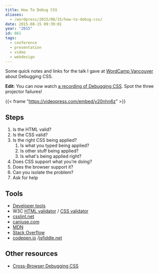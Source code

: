 ```yaml
---
title: How To Debug CSS
aliases:
  - /wordpress/2015/08/15/how-to-debug-css/
date: 2015-08-15 09:39:01
year: "2015"
id: 661
tags:
  - conference
  - presentation
  - video
  - webdesign
---
```


Some quick notes and links for the talk I gave at [WordCamp Vancouver](https://vancouver.wordcamp.org/2015/session/debugging-css/) about Debugging CSS.

**Edit**: You can now watch [a recording of Debugging CSS](http://wordpress.tv/2015/10/02/stephanie-hobson-debugging-css/). Spot the three projector failures!

{{< frame "https://videopress.com/embed/y20nhn6z" >}}

## Steps

1. Is the HTML valid?
2. Is the CSS valid?
3. Is the right CSS being applied?
    1. Is what you typed being applied?
    2. Is other stuff being applied?
    3. Is what's being applied right?
4. Does CSS support what you’re doing?
5. Does the browser support it?
6. Can you isolate the problem?
7. Ask for help

## Tools

* [Developer tools](https://developer.mozilla.org/en-US/docs/Tools/Page_Inspector)
* W3C [HTML validator](https://validator.w3.org/) / [CSS validator](https://jigsaw.w3.org/css-validator/)
* [csslint.net](http://csslint.net/)
* [caniuse.com](http://caniuse.com/)
* [MDN](https://developer.mozilla.org/)
* [Stack Overflow](http://stackoverflow.com/)
* [codepen.io](http://codepen.io/) /[jsfiddle.net](http://jsfiddle.net/)

## Other resources

* [Cross-Browser Debugging CSS](http://www.stubbornella.org/content/2012/05/02/cross-browser-debugging-css/)
